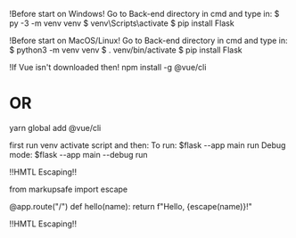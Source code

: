 !Before start on Windows!
Go to Back-end directory in cmd and type in:
$ py -3 -m venv venv 
$ venv\Scripts\activate
$ pip install Flask

!Before start on MacOS/Linux!
Go to Back-end directory in cmd and type in:
$ python3 -m venv venv
$ . venv/bin/activate
$ pip install Flask

!If Vue isn't downloaded then!
npm install -g @vue/cli
# OR
yarn global add @vue/cli

first run venv activate script and then:
To run: $flask --app main run
Debug mode: $flask --app main --debug run


!!HMTL Escaping!!

from markupsafe import escape

@app.route("/<name>")
def hello(name):
    return f"Hello, {escape(name)}!"

!!HMTL Escaping!!